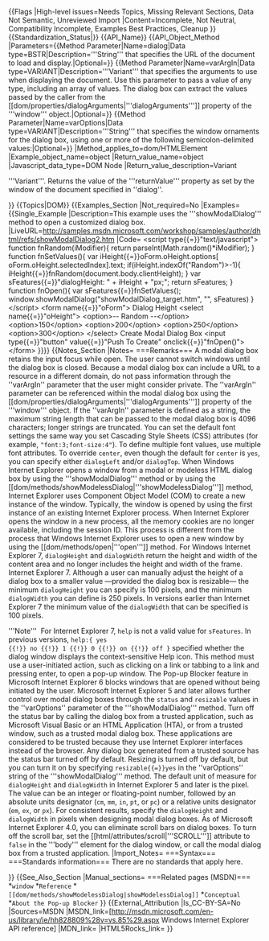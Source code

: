 {{Flags
|High-level issues=Needs Topics, Missing Relevant Sections, Data Not Semantic, Unreviewed Import
|Content=Incomplete, Not Neutral, Compatibility Incomplete, Examples Best Practices, Cleanup
}}
{{Standardization_Status|}}
{{API_Name}}
{{API_Object_Method
|Parameters={{Method Parameter|Name=dialog|Data type=BSTR|Description='''String''' that specifies the URL of the document to load and display.|Optional=}}
{{Method Parameter|Name=varArgIn|Data type=VARIANT|Description='''Variant''' that specifies the arguments to use when displaying the document. Use this parameter to pass a value of any type, including an array of values. The dialog box can extract the values passed by the caller from the [[dom/properties/dialogArguments|'''dialogArguments''']] property of the '''window''' object.|Optional=}}
{{Method Parameter|Name=varOptions|Data type=VARIANT|Description='''String''' that specifies the window ornaments for the dialog box, using one or more of the following semicolon-delimited values:|Optional=}}
|Method_applies_to=dom/HTMLElement
|Example_object_name=object
|Return_value_name=object
|Javascript_data_type=DOM Node
|Return_value_description=Variant

'''Variant'''. Returns the value of the '''returnValue''' property as set by the window of the document specified in ''dialog''.


}}
{{Topics|DOM}}
{{Examples_Section
|Not_required=No
|Examples={{Single_Example
|Description=This example uses the '''showModalDialog''' method to open a customized dialog box.
|LiveURL=http://samples.msdn.microsoft.com/workshop/samples/author/dhtml/refs/showModalDialog2.htm
|Code=
&lt;script type{{=}}"text/javascript"&gt;
function fnRandom(iModifier){
   return parseInt(Math.random()*iModifier);
}
function fnSetValues(){
   var iHeight{{=}}oForm.oHeight.options[
      oForm.oHeight.selectedIndex].text;
   if(iHeight.indexOf("Random")&gt;-1){
      iHeight{{=}}fnRandom(document.body.clientHeight);
   }
   var sFeatures{{=}}"dialogHeight: " + iHeight + "px;";
   return sFeatures;
}
function fnOpen(){
   var sFeatures{{=}}fnSetValues();
   window.showModalDialog("showModalDialog_target.htm", "", 
      sFeatures)
}
&lt;/script&gt;
&lt;form name{{=}}"oForm"&gt;
	Dialog Height 
  &lt;select name{{=}}"oHeight"&gt;
    &lt;option&gt;-- Random --&lt;/option&gt;
    &lt;option&gt;150&lt;/option&gt;
    &lt;option&gt;200&lt;/option&gt;
    &lt;option&gt;250&lt;/option&gt;
    &lt;option&gt;300&lt;/option&gt;
  &lt;/select&gt; 
	Create Modal Dialog Box
  &lt;input type{{=}}"button" value{{=}}"Push To Create" onclick{{=}}"fnOpen()"&gt;
&lt;/form&gt;
}}}}
{{Notes_Section
|Notes=
===Remarks===
A modal dialog box retains the input focus while open. The user cannot switch windows until the dialog box is closed.
Because a modal dialog box can include a URL to a resource in a different domain, do not pass information through the ''varArgIn'' parameter that the user might consider private. The ''varArgIn'' parameter can be referenced within the modal dialog box using the [[dom/properties/dialogArguments|'''dialogArguments''']] property of the '''window''' object. If the ''varArgIn'' parameter is defined as a string, the maximum string length that can be passed to the modal dialog box is 4096 characters; longer strings are truncated.
You can set the default font settings the same way you set Cascading Style Sheets (CSS) attributes (for example, <code>"font:3;font-size:4"</code>). To define multiple font values, use multiple font attributes.
To override <code>center</code>, even though the default for <code>center</code> is <code>yes</code>, you can specify either <code>dialogLeft</code> and/or <code>dialogTop</code>.
When Windows Internet Explorer opens a window from a modal or modeless HTML dialog box by using the '''showModalDialog''' method or by using the [[dom/methods/showModelessDialog|'''showModelessDialog''']] method, Internet Explorer uses Component Object Model (COM) to create a new instance of the window. Typically, the window is opened by using the first instance of an existing Internet Explorer process. When Internet Explorer opens the window in a new process, all the memory cookies are no longer available, including the session ID. This process is different from the process that Windows Internet Explorer uses to open a new window by using the [[dom/methods/open|'''open''']] method.
For Windows Internet Explorer 7, <code>dialogHeight</code> and <code>dialogWidth</code> return the height and width of the content area and no longer includes the height and width of the frame.
Internet Explorer 7.  Although a user can manually adjust the height of a dialog box to a smaller value —provided the dialog box is resizable— the minimum <code>dialogHeight</code> you can specify is 100 pixels, and the minimum <code>dialogWidth</code> you can define is 250 pixels. In versions earlier than Internet Explorer 7 the minimum value of the <code>dialogWidth</code> that can be specified is 100 pixels.

'''Note'''  For Internet Explorer 7, <code>help</code> is not a valid value for <code>sFeatures</code>. In previous versions, <code>help:{ yes {{!}} no {{!}} 1 {{!}} 0 {{!}} on {{!}} off }</code> specified whether the dialog window displays the context-sensitive Help icon.
This method must use a user-initiated action, such as clicking on a link or tabbing to a link and pressing enter, to open a pop-up window. The Pop-up Blocker feature in Microsoft Internet Explorer 6 blocks windows that are opened without being initiated by the user.
Microsoft Internet Explorer 5 and later  allows further control over modal dialog boxes through the <code>status</code> and <code>resizable</code> values in the ''varOptions'' parameter of the '''showModalDialog''' method. Turn off the status bar by calling the dialog box from a trusted application, such as Microsoft Visual Basic or an HTML Application (HTA), or from a trusted window, such as a trusted modal dialog box. These applications are considered to be trusted because they use Internet Explorer interfaces instead of the browser. Any dialog box generated from a trusted source has the status bar turned off by default. Resizing is turned off by default, but you can turn it on by specifying <code>resizable{{=}}yes</code> in the ''varOptions'' string of the '''showModalDialog''' method.
The default unit of measure for <code>dialogHeight</code> and <code>dialogWidth</code> in Internet Explorer 5 and later  is the pixel. The value can be an integer or floating-point number, followed by an absolute units designator (<code>cm</code>, <code>mm</code>, <code>in</code>, <code>pt</code>, or <code>pc</code>) or a relative units designator (<code>em</code>, <code>ex</code>, or <code>px</code>). For consistent results, specify the <code>dialogHeight</code> and <code>dialogWidth</code> in pixels when designing modal dialog boxes.
As of Microsoft Internet Explorer 4.0, you can eliminate scroll bars on dialog boxes. To turn off the scroll bar, set the [[html/attributes/scroll|'''SCROLL''']] attribute to <code>false</code> in the '''body''' element for the dialog window, or call the modal dialog box from a trusted application.
|Import_Notes=
===Syntax===
===Standards information===
There are no standards that apply here.

}}
{{See_Also_Section
|Manual_sections=
===Related pages (MSDN)===
*<code>window</code>
*<code>Reference</code>
*<code>[[dom/methods/showModelessDialog|showModelessDialog]]</code>
*<code>Conceptual</code>
*<code>About the Pop-up Blocker</code>
}}
{{External_Attribution
|Is_CC-BY-SA=No
|Sources=MSDN
|MSDN_link=[http://msdn.microsoft.com/en-us/library/ie/hh828809%28v=vs.85%29.aspx Windows Internet Explorer API reference]
|MDN_link=
|HTML5Rocks_link=
}}